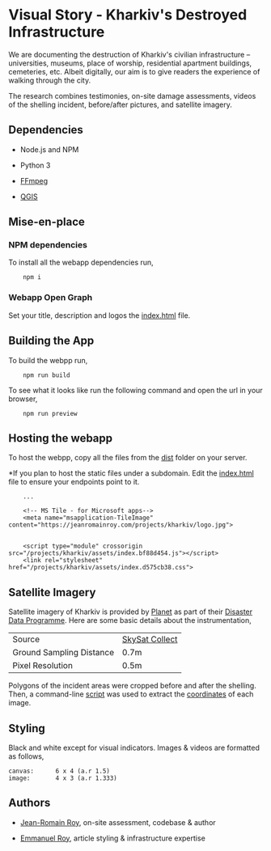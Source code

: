 # Visual Story - Kharkiv's Destroyed Infrastructure

We are documenting the destruction of Kharkiv's civilian infrastructure – universities, museums, place of worship, residential apartment buildings, cemeteries, etc. Albeit digitally, our aim is to give readers the experience of walking through the city.

The research combines testimonies, on-site damage assessments, videos of the shelling incident, before/after pictures, and satellite imagery.


## Dependencies

 - Node.js and NPM

 - Python 3

 - [FFmpeg](https://ffmpeg.org/download.html) 

 - [QGIS](https://qgis.org/en/site/)


## Mise-en-place

### NPM dependencies

To install all the webapp dependencies run, 

        npm i

### Webapp Open Graph 

Set your title, description and logos the [index.html](./index.html) file. 


## Building the App

To build the webpp run,

        npm run build

To see what it looks like run the following command and open the url in your browser,

        npm run preview


## Hosting the webapp

To host the webpp, copy all the files from the [dist](./dist/) folder on your server. 

*If you plan to host the static files under a subdomain. Edit the [index.html](./dist/index.html) file to ensure your endpoints point to it.

        ...

        <!-- MS Tile - for Microsoft apps-->
        <meta name="msapplication-TileImage" content="https://jeanromainroy.com/projects/kharkiv/logo.jpg">


        <script type="module" crossorigin src="/projects/kharkiv/assets/index.bf88d454.js"></script>
        <link rel="stylesheet" href="/projects/kharkiv/assets/index.d575cb38.css">


## Satellite Imagery

Satellite imagery of Kharkiv is provided by [Planet](https://www.planet.com/) as part of their [Disaster Data Programme](https://www.planet.com/disasterdata/). Here are some basic details about the instrumentation, 

| | |
| --- | --- |
| Source | [SkySat Collect](https://developers.planet.com/docs/data/skysatcollect/) |
| Ground Sampling Distance | 0.7m |
| Pixel Resolution | 0.5m |

Polygons of the incident areas were cropped before and after the shelling. Then, a command-line [script](./data/satellite-imagery/rasters/info.sh) was used to extract the [coordinates](./data/satellite-imagery/rasters/info.json) of each image. 


## Styling

Black and white except for visual indicators. Images & videos are formatted as follows,

    canvas:      6 x 4 (a.r 1.5)
    image:       4 x 3 (a.r 1.333)


## Authors

- [Jean-Romain Roy](https://jeanromainroy.com/), on-site assessment, codebase & author

- [Emmanuel Roy](https://manuroy.ca/), article styling & infrastructure expertise

